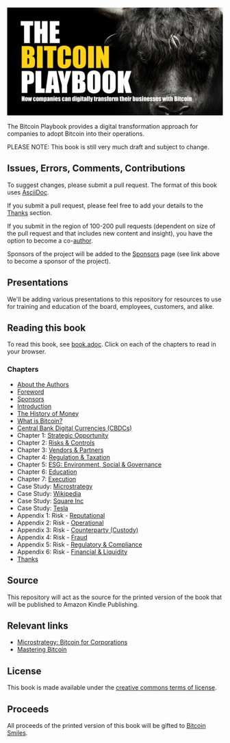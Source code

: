 ![The Bitcoin Playbook](https://raw.githubusercontent.com/BenGWeeks/TheBitcoinPlaybook/main/images/The%20Bitcoin%20Playbook%20-%20Repo%20Card.png)

The Bitcoin Playbook provides a digital transformation approach for companies to adopt Bitcoin into their operations.

PLEASE NOTE: This book is still very much draft and subject to change.

## Issues, Errors, Comments, Contributions

To suggest changes, please submit a pull request. The format of this book uses [AsciiDoc](https://docs.asciidoctor.org/asciidoc/latest/).

If you submit a pull request, please feel free to add your details to the [Thanks](https://github.com/BenGWeeks/TheBitcoinPlaybook/blob/main/introduction.adoc) section.

If you submit in the region of 100-200 pull requests (dependent on size of the pull request and that includes new content and insight), you have the option to become a co-[author](https://github.com/BenGWeeks/TheBitcoinPlaybook/blob/main/about-the-authors.adoc).

Sponsors of the project will be added to the [Sponsors](https://github.com/BenGWeeks/TheBitcoinPlaybook/blob/main/introduction.adoc) page (see link above to become a sponsor of the project).

## Presentations

We'll be adding various presentations to this repository for resources to use for training and education of the board, employees, customers, and alike.

## Reading this book

To read this book, see [book.adoc](https://github.com/BenGWeeks/TheBitcoinPlaybook/blob/main/book.adoc). Click on each of the chapters to read in your browser.

### Chapters

+ [About the Authors](https://github.com/BenGWeeks/TheBitcoinPlaybook/blob/main/about-the-authors.adoc)
+ [Foreword](https://github.com/BenGWeeks/TheBitcoinPlaybook/blob/main/foreword.adoc)
+ [Sponsors](https://github.com/BenGWeeks/TheBitcoinPlaybook/blob/main/sponsors.adoc)
+ [Introduction](https://github.com/BenGWeeks/TheBitcoinPlaybook/blob/main/introduction.adoc)
+ [The History of Money](https://github.com/BenGWeeks/TheBitcoinPlaybook/blob/main/the-history-of-money.adoc)
+ [What is Bitcoin?](https://github.com/BenGWeeks/TheBitcoinPlaybook/blob/main/what-is-bitcoin.adoc)
+ [Central Bank Digital Currencies (CBDCs)](https://github.com/BenGWeeks/TheBitcoinPlaybook/blob/main/cbdcs.adoc)
+ Chapter 1: [Strategic Opportunity](https://github.com/BenGWeeks/TheBitcoinPlaybook/blob/main/chapters/strategic-opportunity.adoc)
+ Chapter 2: [Risks & Controls](https://github.com/BenGWeeks/TheBitcoinPlaybook/blob/main/chapters/risks-and-controls.adoc)
+ Chapter 3: [Vendors & Partners](https://github.com/BenGWeeks/TheBitcoinPlaybook/blob/main/chapters/vendors-and-partners.adoc)
+ Chapter 4: [Regulation & Taxation](https://github.com/BenGWeeks/TheBitcoinPlaybook/blob/main/chapters/regulation-and-taxation.adoc)
+ Chapter 5: [ESG: Environment, Social & Governance](https://github.com/BenGWeeks/TheBitcoinPlaybook/blob/main/chapters/esg.adoc)
+ Chapter 6: [Education](https://github.com/BenGWeeks/TheBitcoinPlaybook/blob/main/chapters/education.adoc)
+ Chapter 7: [Execution](https://github.com/BenGWeeks/TheBitcoinPlaybook/blob/main/chapters/execution.adoc)
+ Case Study: [Microstrategy](https://github.com/BenGWeeks/TheBitcoinPlaybook/blob/main/casestudies/microstrategy.adoc)
+ Case Study: [Wikipedia](https://github.com/BenGWeeks/TheBitcoinPlaybook/blob/main/casestudies/wikipedia.adoc)
+ Case Study: [Square Inc](https://github.com/BenGWeeks/TheBitcoinPlaybook/blob/main/casestudies/square-inc.adoc)
+ Case Study: [Tesla](https://github.com/BenGWeeks/TheBitcoinPlaybook/blob/main/casestudies/tesla.adoc)
+ Appendix 1: Risk - [Reputational](https://github.com/BenGWeeks/TheBitcoinPlaybook/blob/main/appendices/reputational-risk.adoc)
+ Appendix 2: Risk - [Operational](https://github.com/BenGWeeks/TheBitcoinPlaybook/blob/main/appendices/operational-risk.adoc)
+ Appendix 3: Risk - [Counterparty (Custody)](https://github.com/BenGWeeks/TheBitcoinPlaybook/blob/main/appendices/counterparty-risk.adoc)
+ Appendix 4: Risk - [Fraud](https://github.com/BenGWeeks/TheBitcoinPlaybook/blob/main/appendices/fraud-risk.adoc)
+ Appendix 5: Risk - [Regulatory & Compliance](https://github.com/BenGWeeks/TheBitcoinPlaybook/blob/main/appendices/regulatory-and-compliance-risk.adoc)
+ Appendix 6: Risk - [Financial & Liquidity](https://github.com/BenGWeeks/TheBitcoinPlaybook/blob/main/appendices/financial-and-liquidity-risk.adoc)
+ [Thanks](https://github.com/BenGWeeks/TheBitcoinPlaybook/blob/main/thanks.adoc)

## Source

This repository will act as the source for the printed version of the book that will be published to Amazon Kindle Publishing.

## Relevant links

* [Microstrategy: Bitcoin for Corporations](https://www.microstrategy.com/en/bitcoin/bitcoin-for-corporations)
* [Mastering Bitcoin](https://github.com/bitcoinbook/bitcoinbook)

## License

This book is made available under the [creative commons terms of license](https://github.com/BenGWeeks/TheBitcoinPlaybook/blob/main/LICENSE).

## Proceeds

All proceeds of the printed version of this book will be gifted to [Bitcoin Smiles](https://bitcoinsmiles.org/).